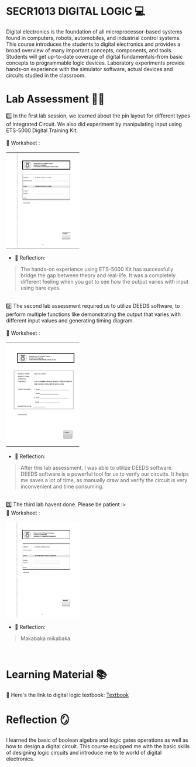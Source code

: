 # SECR1013 DIGITAL LOGIC 💻
Digital electronics is the foundation of all microprocessor-based systems found in computers, robots, automobiles, and industrial control systems. 
This course introduces the students to digital electronics and provides a broad overview of many important concepts, components, and tools. Students will get up-to-date coverage of digital fundamentals-from basic concepts to programmable logic devices. 
Laboratory experiments provide hands-on experience with the simulator software, actual devices and circuits studied in the classroom.

# Lab Assessment 👩‍🔧
1️⃣ In the first lab session, we learned about the pin layout for different types of Integrated Circuit. We also did experiment by manipulating input using ETS-5000 Digital Training Kit.<br><br>
📝 Worksheet : <br><br>
<a href="Lab/Lab1.pdf">
  <img src="Lab/lab1.png" alt="PDF Preview" width="200">
</a>
- 💭 Reflection:
> The hands-on experience using ETS-5000 Kit has successfully bridge the gap between theory and real-life. It was a completely different feeling when you got to see how the output varies with input using bare eyes.
<br>
2️⃣ The second lab assessment required us to utilize DEEDS software, to perform multiple functions like demonstrating the output that varies with different input values and generating timing diagram. <br><br>
📝 Worksheet : <br><br>
<a href="Lab/Lab2.pdf">
  <img src="Lab/lab2.png" alt="PDF Preview" width="200">
</a>

- 💭 Reflection:
> After this lab assessment, I was able to utilize DEEDS software. DEEDS software is a powerful tool for us to verify our circuits. It helps me saves a lot of time, as manually draw and verify the circuit is very inconvenient and time consuming.
<br>
3️⃣ The third lab havent done. Please be patient :><br>
📝 Worksheet : <br><br>
<a href="Lab/Lab3.pdf">
  <img src="Lab/lab3.png" alt="PDF Preview" width="200">
</a>

- 💭 Reflection:
> Makabaka mikabaka.
<br>


# Learning Material 📚
📖 Here's the link to digital logic textbook: [Textbook](https://github.com/XinYing0905/digital-logic/blob/main/Digital%20Logic%20Textbook.pdf)

# Reflection 🪞
I learned the basic of boolean algebra and logic gates operations as well as how to design a digital circuit. This course equipped me with the basic skills of designing logic circuits and introduce me to te world of digital electronics.

